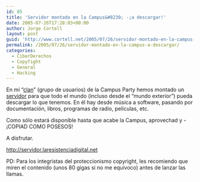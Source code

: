 ```yaml
---
id: 85
title: 'Servidor montado en la Campus&#8230; -¡a descargar!'
date: 2005-07-26T17:28:03+00:00
author: Jorge Cortell
layout: post
guid: 'http://www.cortell.net/2005/07/26/servidor-montado-en-la-campus-%c2%a1a-descargar/'
permalink: /2005/07/26/servidor-montado-en-la-campus-a-descargar/
categories:
  - CiberDerechos
  - Copyfight
  - General
  - Hacking
---
```

En mi &#8220;[clan](http://foro.laresistenciadigital.net)&#8221; (grupo de usuarios) de la Campus Party hemos montado un [servidor](http://servidor.laresistenciadigital.net) para que todo el mundo (incluso desde el &#8220;mundo exterior&#8221;) pueda descargar lo que tenemos. En él hay desde música a software, pasando por documentación, libros, programas de radio, pelí­culas, etc.

Como sólo estará disponible hasta que acabe la Campus, aprovechad y -¡COPIAD COMO POSESOS!

A disfrutar.

<http://servidor.laresistenciadigital.net>

PD: Para los integristas del proteccionismo copyright, les recomiendo que miren el contenido (unos 80 gigas si no me equivoco) antes de lanzar las llamas.